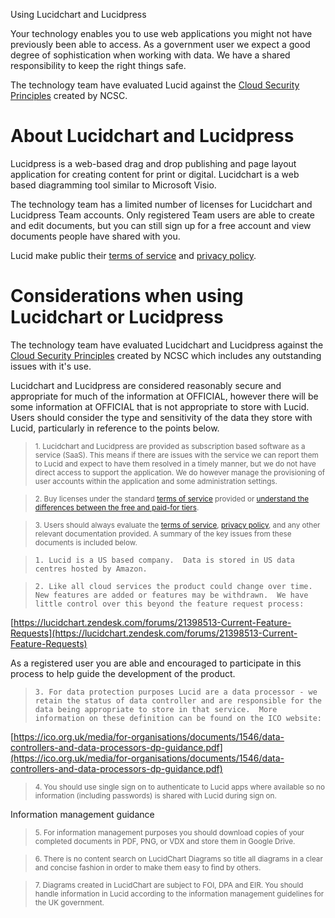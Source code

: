 Using Lucidchart and Lucidpress

Your technology enables you to use web applications you might not have previously been able to access.  As a government user we expect a good degree of sophistication when working with data.  We have a shared responsibility to keep the right things safe.

The technology team have evaluated Lucid against the [Cloud Security Principles](https://www.gov.uk/government/publications/cloud-service-security-principles/cloud-service-security-principles) created by NCSC.

# About Lucidchart and Lucidpress

Lucidpress is a web-based drag and drop publishing and page layout application for creating content for print or digital.  Lucidchart is a web based diagramming tool similar to Microsoft Visio.

The technology team has a limited number of licenses for Lucidchart and Lucidpress Team accounts.  Only registered Team users are able to create and edit documents, but you can still sign up for a free account and view documents people have shared with you.

Lucid make public their [terms of service](https://www.lucidchart.com/pages/tos) and [privacy policy](https://www.lucidchart.com/pages/privacy).

# Considerations when using Lucidchart or Lucidpress

The technology team have evaluated Lucidchart and Lucidpress against the [Cloud Security Principles](https://www.gov.uk/government/publications/cloud-service-security-principles/cloud-service-security-principles) created by NCSC which includes any outstanding issues with it's use.

Lucidchart and Lucidpress are considered reasonably secure and appropriate for much of the information at OFFICIAL, however there will be some information at OFFICIAL that is not appropriate to store with Lucid.  Users should consider the type and sensitivity of the data they store with Lucid, particularly in reference to the points below.

> <sub>1. Lucidchart and Lucidpress are provided as subscription based software as a service (SaaS).  This means if there are issues with the service we can report them to Lucid and expect to have them resolved in a timely manner, but we do not have direct access to support the application.  We do however manage the provisioning of user accounts within the application and some administration settings.

> <sub>2. Buy licenses under the standard [terms of service](https://www.lucidchart.com/pages/tos) provided or [understand the differences between the free and paid-for tiers](https://www.lucidchart.com/users/registerLevel?tP=1&t4=A&t10=A).

> <sub>3. Users should always evaluate the [terms of service](https://www.lucidchart.com/pages/tos), [privacy policy](https://www.lucidchart.com/pages/privacy), and any other relevant documentation provided.  A summary of the key issues from these documents is included below.

>     1. Lucid is a US based company.  Data is stored in US data centres hosted by Amazon.

>     2. Like all cloud services the product could change over time.  New features are added or features may be withdrawn.  We have little control over this beyond the feature request process:[https://lucidchart.zendesk.com/forums/21398513-Current-Feature-Requests](https://lucidchart.zendesk.com/forums/21398513-Current-Feature-Requests)As a registered user you are able and encouraged to participate in this process to help guide the development of the product.

>     3. For data protection purposes Lucid are a data processor - we retain the status of data controller and are responsible for the data being appropriate to store in that service.  More information on these definition can be found on the ICO website:[https://ico.org.uk/media/for-organisations/documents/1546/data-controllers-and-data-processors-dp-guidance.pdf](https://ico.org.uk/media/for-organisations/documents/1546/data-controllers-and-data-processors-dp-guidance.pdf)

> <sub>4. You should use single sign on to authenticate to Lucid apps where available so no information (including passwords) is shared with Lucid during sign on.

Information management guidance

> <sub>5. For information management purposes you should download copies of your completed documents in PDF, PNG, or VDX and store them in Google Drive.

> <sub>6. There is no content search on LucidChart Diagrams so title all diagrams in a clear and concise fashion in order to make them easy to find by others.

> <sub>7. Diagrams created in LucidChart are subject to FOI, DPA and EIR.  You should handle information in Lucid according to the information management guidelines for the UK government.

